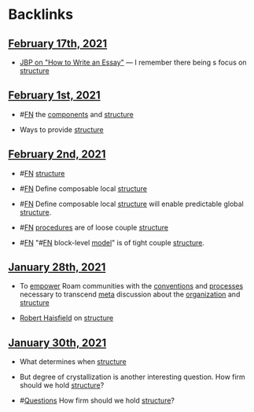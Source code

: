 
# Backlinks
## [February 17th, 2021](<February 17th, 2021.md>)
- [JBP on "How to Write an Essay"](https://medium.com/practicecomesfirst/dr-jordan-b-petersons-10-step-guide-to-clearer-thinking-through-essay-writing-1ab79a94937) — I remember there being s focus on [structure](<structure.md>)

## [February 1st, 2021](<February 1st, 2021.md>)
- #[FN](<FN.md>) the [components](<components.md>) and [structure](<structure.md>)

- Ways to provide [structure](<structure.md>)

## [February 2nd, 2021](<February 2nd, 2021.md>)
- #[FN](<FN.md>) [structure](<structure.md>)

- #[FN](<FN.md>) Define composable local [structure](<structure.md>)

- #[FN](<FN.md>) Define composable local [structure](<structure.md>) will enable predictable global [structure](<structure.md>).

- #[FN](<FN.md>) [procedures](<procedures.md>) are of loose couple [structure](<structure.md>)

- #[FN](<FN.md>) "#[FN](<FN.md>) block-level [model](<model.md>)" is of tight couple [structure](<structure.md>).

## [January 28th, 2021](<January 28th, 2021.md>)
- To [empower](<empower.md>) Roam communities with the [conventions](<conventions.md>) and [processes](<processes.md>) necessary to transcend [meta](<meta.md>) discussion about the [organization](<organization.md>) and [structure](<structure.md>)

- [Robert Haisfield](<Robert Haisfield.md>) on [structure](<structure.md>)

## [January 30th, 2021](<January 30th, 2021.md>)
- What determines when [structure](<structure.md>)

- But degree of crystallization is another interesting question. How firm should we hold [structure](<structure.md>)?

- #[Questions](<Questions.md>) How firm should we hold [structure](<structure.md>)?

